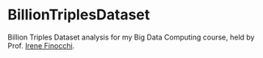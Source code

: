 # BillionTriplesDataset
Billion Triples Dataset analysis for my Big Data Computing course, held by Prof. [Irene Finocchi](http://wwwusers.di.uniroma1.it/~finocchi/).
